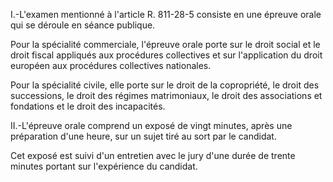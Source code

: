 I.-L'examen mentionné à l'article R. 811-28-5 consiste en une épreuve orale qui se déroule en séance publique.   

  
Pour la spécialité commerciale, l'épreuve orale porte sur le droit social et le droit fiscal appliqués aux procédures collectives et sur l'application du droit européen aux procédures collectives nationales.   

  
Pour la spécialité civile, elle porte sur le droit de la copropriété, le droit des successions, le droit des régimes matrimoniaux, le droit des associations et fondations et le droit des incapacités.   

  
II.-L'épreuve orale comprend un exposé de vingt minutes, après une préparation d'une heure, sur un sujet tiré au sort par le candidat.   

  
Cet exposé est suivi d'un entretien avec le jury d'une durée de trente minutes portant sur l'expérience du candidat.


